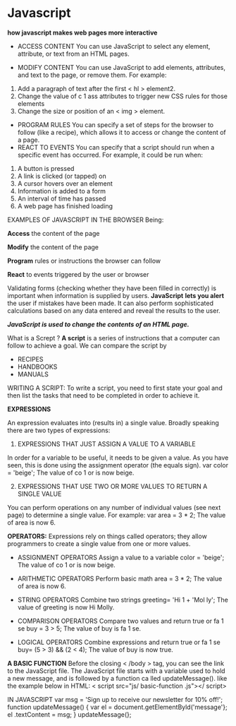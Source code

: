 # Javascript
**how javascript makes web pages more interactive** 
+ ACCESS CONTENT
You can use JavaScript to select any
element, attribute, or text from an HTML pages.

+ MODIFY CONTENT
You can use JavaScript to add
elements, attributes, and text to the
page, or remove them. For example:
1.  Add a paragraph of text after the
first < hl > element2.
2.  Change the value of c 1 ass
attributes to trigger new CSS rules
for those elements
3. Change the size or position of an
< img > element.
+ PROGRAM RULES
You can specify a set of steps for
the browser to follow (like a recipe),
which allows it to access or change the
content of a page.
+ REACT TO EVENTS
You can specify that a script should run
when a specific event has occurred. For
example, it could be run when:
1. A button is pressed
2. A link is clicked (or tapped) on
3. A cursor hovers over an element
4. Information is added to a form
5. An interval of time has passed
6. A web page has finished loading

EXAMPLES OF JAVASCRIPT
IN THE BROWSER Being:

**Access** the content of the page

**Modify** the content of the page

**Program** rules or instructions the browser can follow

**React** to events triggered by the user or browser

Validating forms (checking whether they have been
filled in correctly) is important when information is
supplied by users. **JavaScript** **lets you alert** the user
if mistakes have been made. It can also perform
sophisticated calculations based on any data entered
and reveal the results to the user.

***JavaScript is used to change the contents of an HTML page.***

What is a Scrept ?
**A script** is a series of instructions that a
computer can follow to achieve a goal.
We can compare the script by
* RECIPES
* HANDBOOKS
* MANUALS

WRITING A SCRIPT:
To write a script, you need to first
state your goal and then list the
tasks that need to be completed in
order to achieve it.


**EXPRESSIONS**

An expression evaluates into (results in) a single value. Broadly speaking
there are two types of expressions:

1. EXPRESSIONS THAT JUST ASSIGN A
VALUE TO A VARIABLE

In order for a variable to be useful, it needs to be
given a value. As you have seen, this is done using
the assignment operator (the equals sign).
var color = 'beige';
The value of co 1 or is now beige.

2. EXPRESSIONS THAT USE TWO OR
MORE VALUES TO RETURN A
SINGLE VALUE

You can perform operations on any number of
individual values (see next page) to determine a
single value. For example:
var area = 3 * 2;
The value of area is now 6.


**OPERATORS:**  Expressions rely on things called operators; they allow programmers to
create a single value from one or more values.
* ASSIGNMENT OPERATORS
Assign a value to a variable
color = 'beige';
The value of co 1 or is now beige.
* ARITHMETIC OPERATORS
Perform basic math
area = 3 * 2;
The value of area is now 6.
* STRING OPERATORS
Combine two strings
greeting= 'Hi 1 + 'Mol ly';
The value of greeting is now Hi Molly.
* COMPARISON OPERATORS
Compare two values and return true or fa 1 se
buy = 3 > 5;
The value of buy is fa 1 se.

* LOGICAL OPERATORS
Combine expressions and return true or fa 1 se
buy= (5 > 3) && (2 < 4);
The value of buy is now true.

**A BASIC FUNCTION**
Before the closing < /body >
tag, you can see the link to the
JavaScript file. The JavaScript
file starts with a variable used
to hold a new message, and is
followed by a function ca lled
updateMessage().
like the example below in HTML:
< script src="js/ basic-function .js"></ script>

 IN JAVASCRIPT
var msg = 'Sign up to receive our newsletter for 10% off!';
function updateMessage() {
var el = document.getElementByld('message'};
el .textContent = msg;
}
updateMessage(};



